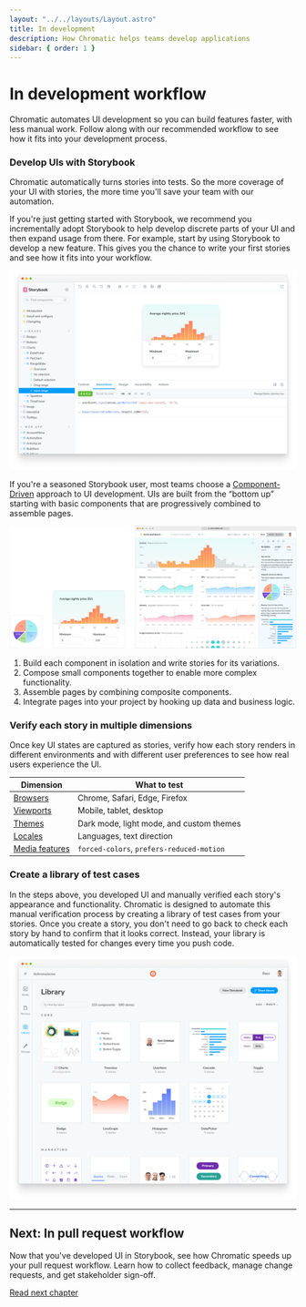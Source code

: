 ```yaml
---
layout: "../../layouts/Layout.astro"
title: In development
description: How Chromatic helps teams develop applications
sidebar: { order: 1 }
---
```


# In development workflow

Chromatic automates UI development so you can build features faster, with less manual work. Follow along with our recommended workflow to see how it fits into your development process.

### Develop UIs with Storybook

Chromatic automatically turns stories into tests. So the more coverage of your UI with stories, the more time you'll save your team with our automation.

If you're just getting started with Storybook, we recommend you incrementally adopt Storybook to help develop discrete parts of your UI and then expand usage from there. For example, start by using Storybook to develop a new feature. This gives you the chance to write your first stories and see how it fits into your workflow.

![Develop with Storybook](../../images/interaction-test-storybook-passed-test.png)

If you're a seasoned Storybook user, most teams choose a [Component-Driven](https://componentdriven.org/) approach to UI development. UIs are built from the “bottom up” starting with basic components that are progressively combined to assemble pages.

![Component-Driven UI](../../images/component-driven.jpg)

1. Build each component in isolation and write stories for its variations.
2. Compose small components together to enable more complex functionality.
3. Assemble pages by combining composite components.
4. Integrate pages into your project by hooking up data and business logic.

<!-- Uncomment when E2EVT lands <details>
<summary>Chromatic also integrates with Playwright and Cypress</summary>

Developers test user flows end-to-end by navigating between pages with Playwright or Cypress. This methodology allows you to simulate how users behave. Chromatic uses these E2E tests as visual test cases by automatically snapshotting key moments in the test.

[TK Learn how to setup Playwright](/docs/)
[TK Learn how to setup Cypress](/docs/)

</details> -->

### Verify each story in multiple dimensions

Once key UI states are captured as stories, verify how each story renders in different environments and with different user preferences to see how real users experience the UI.

| Dimension                              | What to test                              |
| -------------------------------------- | ----------------------------------------- |
| [Browsers](/docs/browsers)             | Chrome, Safari, Edge, Firefox             |
| [Viewports](/docs/viewports)           | Mobile, tablet, desktop                   |
| [Themes](/docs/themes)                 | Dark mode, light mode, and custom themes  |
| [Locales](/docs/custom-decorators)     | Languages, text direction                 |
| [Media features](/docs/media-features) | `forced-colors`, `prefers-reduced-motion` |

### Create a library of test cases

In the steps above, you developed UI and manually verified each story's appearance and functionality. Chromatic is designed to automate this manual verification process by creating a library of test cases from your stories. Once you create a story, you don't need to go back to check each story by hand to confirm that it looks correct. Instead, your library is automatically tested for changes every time you push code.

![Component library](../../images/library.png)

---

## Next: In pull request workflow

Now that you've developed UI in Storybook, see how Chromatic speeds up your pull request workflow. Learn how to collect feedback, manage change requests, and get stakeholder sign-off.

<a class="btn primary round" href="/docs/in-pull-request">Read next chapter</a>
